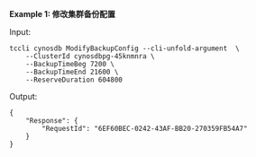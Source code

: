 **Example 1: 修改集群备份配置**



Input: 

```
tccli cynosdb ModifyBackupConfig --cli-unfold-argument  \
    --ClusterId cynosdbpg-45knmnra \
    --BackupTimeBeg 7200 \
    --BackupTimeEnd 21600 \
    --ReserveDuration 604800
```

Output: 
```
{
    "Response": {
        "RequestId": "6EF60BEC-0242-43AF-BB20-270359FB54A7"
    }
}
```

